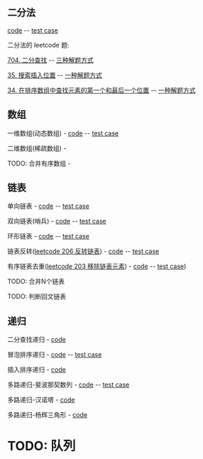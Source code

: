 


## 二分法
[code](src/main/java/com/kino/algorithm/a_binary/BinarySearch.java) -- [test case](src/test/java/com/kino/algorithm/a_binary/TestBinarySearch.java)

二分法的 leetcode 题: 

[704. 二分查找](https://leetcode.cn/problems/binary-search/) -- [三种解题方式](src/test/java/com/kino/algorithm/a_binary/LeetCodeTest704.java)

[35. 搜索插入位置](https://leetcode.cn/problems/search-insert-position/) -- [一种解题方式](src/test/java/com/kino/algorithm/a_binary/LeetCodeTest35.java)

[34. 在排序数组中查找元素的第一个和最后一个位置](https://leetcode.cn/problems/find-first-and-last-position-of-element-in-sorted-array/) -- [一种解题方式](src/test/java/com/kino/algorithm/a_binary/LeetCodeTest34.java)

## 数组
一维数组(动态数组) - [code](src/main/java/com/kino/algorithm/b_array/KinoArray.java) -- [test case](src/test/java/com/kino/algorithm/b_array/KinoArrayTest.java)

二维数组(稀疏数组) - 

TODO: 合并有序数组 -

## 链表
单向链表 - [code](src/main/java/com/kino/algorithm/c_linked/SinglyLinkedList.java) -- [test case](src/test/java/com/kino/algorithm/c_linked/SinglyLinkedListTest.java)

双向链表(哨兵) - [code](src/main/java/com/kino/algorithm/c_linked/DoubleLinkedSentinelList.java) -- [test case](src/test/java/com/kino/algorithm/c_linked/DoubleLinkedSentinelListTest.java)

环形链表 - [code](src/main/java/com/kino/algorithm/c_linked/CycleLinkedSentinelList.java) -- [test case](src/main/java/com/kino/algorithm/c_linked/CycleLinkedSentinelList.java)

链表反转([leetcode 206 反转链表](https://leetcode.cn/problems/reverse-linked-list/)) - [code](src/main/java/com/kino/algorithm/c_linked/ReverseLinkedList.java) -- [test case](src/test/java/com/kino/algorithm/c_linked/ReverseLinkedListTest.java)

有序链表去重([leetcode 203 移除链表元素](https://leetcode.cn/problems/remove-linked-list-elements/)) - [code](src/main/java/com/kino/algorithm/c_linked/RemoveLinkedListByValue.java) -- [test case](src/test/java/com/kino/algorithm/c_linked/RemoveLinkedListByValueTest.java))


TODO: 合并N个链表

TODO: 判断回文链表


## 递归
二分查找递归 - [code](src/main/java/com/kino/algorithm/a_binary/BinarySearch.java)

冒泡排序递归 - [code](src/main/java/com/kino/algorithm/d_sort/BubbleSort.java) -- [test case](src/test/java/com/kino/algorithm/d_sort/BubbleSortTest.java)

插入排序递归 - [code](src/main/java/com/kino/algorithm/d_sort/InsertSort.java)

多路递归-斐波那契数列 - [code](src/main/java/com/kino/algorithm/e_recursion/Fibonacci.java) -- [test case](src/test/java/com/kino/algorithm/e_recursion/FibonacciTest.java)

多路递归-汉诺塔 - [code](src/main/java/com/kino/algorithm/e_recursion/Tower.java)

多路递归-杨辉三角形 - [code](src/main/java/com/kino/algorithm/e_recursion/PascalTriangle.java)


# TODO: 队列
